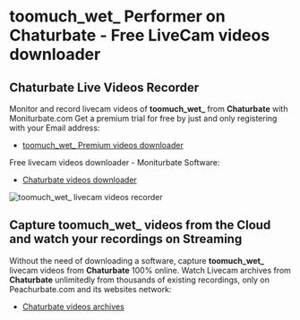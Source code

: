 # toomuch_wet_ Performer on Chaturbate - Free LiveCam videos downloader

## Chaturbate Live Videos Recorder

Monitor and record livecam videos of **toomuch_wet_** from **Chaturbate** with Moniturbate.com
Get a premium trial for free by just and only registering with your Email address:
* [toomuch_wet_ Premium videos downloader](https://moniturbate.com/request-demo-licence-key.html)

Free livecam videos downloader - Moniturbate Software:
* [Chaturbate videos downloader](https://moniturbate.com/moniturbate-download-software.html)

![toomuch_wet_ livecam videos recorder](https://peachurnet.com/templates/moniturbate-software.png)


## Capture toomuch_wet_ videos from the Cloud and watch your recordings on Streaming

Without the need of downloading a software, capture **toomuch_wet_** livecam videos from **Chaturbate** 100% online.
Watch Livecam archives from **Chaturbate** unlimitedly from thousands of existing recordings, only on Peachurbate.com and its websites network:
* [Chaturbate videos archives](https://peachurnet.com/)